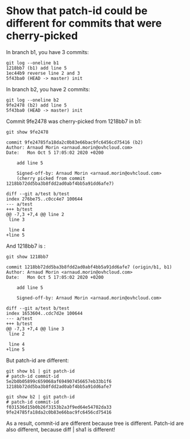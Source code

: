 # Show that patch-id could be different for commits that were cherry-picked

In branch b1, you have 3 commits:

```
git log --oneline b1
1218bb7 (b1) add line 5
1ec44b9 reverse line 2 and 3
5f43ba0 (HEAD -> master) init
```

In branch b2, you have 2 commits:

```
git log --oneline b2
9fe2478 (b2) add line 5
5f43ba0 (HEAD -> master) init
```


Commit 9fe2478 was cherry-picked from 1218bb7 in b1:

```
git show 9fe2478

commit 9fe24785fa18da2c0b83e66bac9fc6456cd75416 (b2)
Author: Arnaud Morin <arnaud.morin@ovhcloud.com>
Date:   Mon Oct 5 17:05:02 2020 +0200

    add line 5

    Signed-off-by: Arnaud Morin <arnaud.morin@ovhcloud.com>
    (cherry picked from commit 1218bb72dd5ba3b8fdd2ad0abf4bb5a91dd6afe7)

diff --git a/test b/test
index 276be75..c0cc4e7 100644
--- a/test
+++ b/test
@@ -7,3 +7,4 @@ line 2
 line 3

 line 4
+line 5

```

And 1218bb7 is :

```
git show 1218bb7

commit 1218bb72dd5ba3b8fdd2ad0abf4bb5a91dd6afe7 (origin/b1, b1)
Author: Arnaud Morin <arnaud.morin@ovhcloud.com>
Date:   Mon Oct 5 17:05:02 2020 +0200

    add line 5

    Signed-off-by: Arnaud Morin <arnaud.morin@ovhcloud.com>

diff --git a/test b/test
index 1653604..cdc7d2e 100644
--- a/test
+++ b/test
@@ -7,3 +7,4 @@ line 3
 line 2

 line 4
+line 5
```

But patch-id are different:

```
git show b1 | git patch-id
# patch-id commit-id
5e2b0b05899c659068af694907456657eb33b1f6 1218bb72dd5ba3b8fdd2ad0abf4bb5a91dd6afe7
```

```
git show b2 | git patch-id
# patch-id commit-id
f031536d15b0b26f3153b2a3f9ed64e54702da33 9fe24785fa18da2c0b83e66bac9fc6456cd75416
```

As a result, commit-id are different because tree is different.
Patch-id are also different, because diff | sha1 is different!

